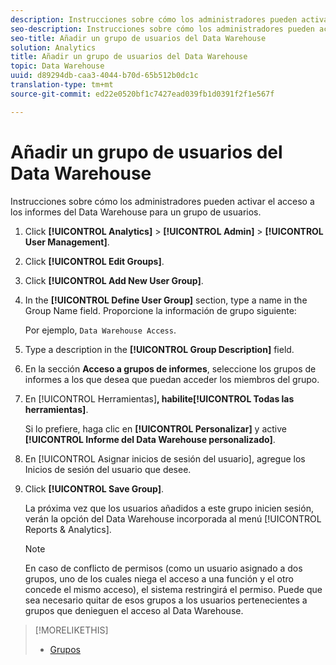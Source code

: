 ```yaml
---
description: Instrucciones sobre cómo los administradores pueden activar el acceso a los informes del Data Warehouse para un grupo de usuarios.
seo-description: Instrucciones sobre cómo los administradores pueden activar el acceso a los informes del Data Warehouse para un grupo de usuarios.
seo-title: Añadir un grupo de usuarios del Data Warehouse
solution: Analytics
title: Añadir un grupo de usuarios del Data Warehouse
topic: Data Warehouse
uuid: d89294db-caa3-4044-b70d-65b512b0dc1c
translation-type: tm+mt
source-git-commit: ed22e0520bf1c7427ead039fb1d0391f2f1e567f

---
```



# Añadir un grupo de usuarios del Data Warehouse

Instrucciones sobre cómo los administradores pueden activar el acceso a los informes del Data Warehouse para un grupo de usuarios.

1. Click **[!UICONTROL Analytics]** &gt; **[!UICONTROL Admin]** &gt; **[!UICONTROL User Management]**.
1. Click **[!UICONTROL Edit Groups]**.
1. Click **[!UICONTROL Add New User Group]**.
1. In the **[!UICONTROL Define User Group]** section, type a name in the Group Name field. Proporcione la información de grupo siguiente:

   Por ejemplo, `Data Warehouse Access`.
1. Type a description in the **[!UICONTROL Group Description]** field.
1. En la sección **Acceso a grupos de informes**, seleccione los grupos de informes a los que desea que puedan acceder los miembros del grupo.
1. En [!UICONTROL Herramientas]**, habilite[!UICONTROL Todas las herramientas]**.

   Si lo prefiere, haga clic en **[!UICONTROL Personalizar]** y active **[!UICONTROL Informe del Data Warehouse personalizado]**.

1. En [!UICONTROL Asignar inicios de sesión del usuario], agregue los Inicios de sesión del usuario que desee.
1. Click **[!UICONTROL Save Group]**.

   La próxima vez que los usuarios añadidos a este grupo inicien sesión, verán la opción del Data Warehouse incorporada al menú [!UICONTROL Reports &amp; Analytics].

   >[!NOTE]
   >
   >En caso de conflicto de permisos (como un usuario asignado a dos grupos, uno de los cuales niega el acceso a una función y el otro concede el mismo acceso), el sistema restringirá el permiso. Puede que sea necesario quitar de esos grupos a los usuarios pertenecientes a grupos que denieguen el acceso al Data Warehouse.

>[!MORELIKETHIS]
>
>* [Grupos](/help/admin/user-management2/c-user-groups/groups.md)

